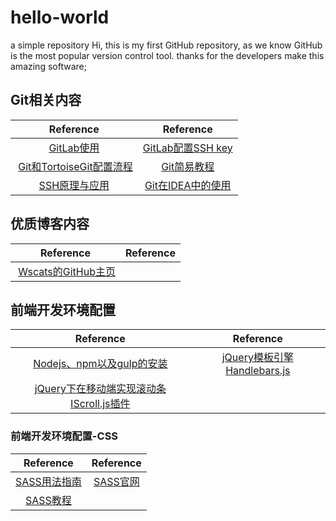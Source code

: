 # hello-world
a simple repository
Hi, this is my first GitHub repository, as we know GitHub is the most popular version control tool.
thanks for the developers make this amazing software;


## Git相关内容
| Reference  |  Reference |
| :------------: | :------------: |
|   [GitLab使用](https://my.oschina.net/u/1538660/blog/822913 "GitLab使用")| [GitLab配置SSH key](http://www.jianshu.com/p/bced3a4c2920 "GitLab配置SSH key")  |
|  [Git和TortoiseGit配置流程](http://www.cnblogs.com/popfisher/p/5466174.html) |  [Git简易教程](http://www.bootcss.com/p/git-guide/)  |
| [SSH原理与应用](http://www.ruanyifeng.com/blog/2011/12/ssh_remote_login.html) | [Git在IDEA中的使用](http://www.cnblogs.com/MrJun/p/3351478.html)|
## 优质博客内容
|  Reference | Reference  |
| :------------: | :------------: |
|  [Wscats的GitHub主页](https://github.com/Wscats/Good-text-Share "Wscats的GitHub主页") |  |

## 前端开发环境配置
|Reference|Reference|
|:-------------:|:------------:|
|[Nodejs、npm以及gulp的安装](http://www.ydcss.com/archives/18)|[jQuery模板引擎Handlebars.js](http://www.ghostchina.com/introducing-the-handlebars-js-templating-engine/?qqdrflag=04195)|
|[jQuery下在移动端实现滚动条IScroll.js插件](http://www.cnblogs.com/starof/p/5215845.html)||

### 前端开发环境配置-CSS
|Reference|Reference|
|:-------------:|:------------:|
|[SASS用法指南](http://www.ruanyifeng.com/blog/2012/06/sass.html)|[SASS官网](http://sass-lang.com/)|
|[SASS教程](http://www.w3cplus.com/sassguide/index.html)|[]()|
